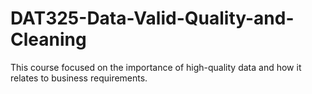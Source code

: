 # DAT325-Data-Valid-Quality-and-Cleaning
This course focused on the importance of high-quality data and how it relates to business requirements. 
